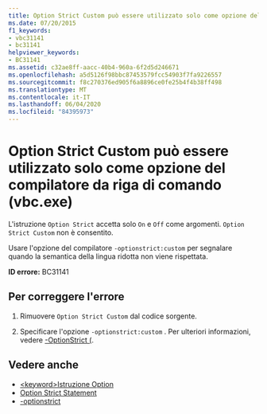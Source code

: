 ```yaml
---
title: Option Strict Custom può essere utilizzato solo come opzione del compilatore da riga di comando (vbc.exe)
ms.date: 07/20/2015
f1_keywords:
- vbc31141
- bc31141
helpviewer_keywords:
- BC31141
ms.assetid: c32ae8ff-aacc-40b4-960a-6f2d5d246671
ms.openlocfilehash: a5d5126f98bbc87453579fcc54903f7fa9226557
ms.sourcegitcommit: f8c270376ed905f6a8896ce0fe25b4f4b38ff498
ms.translationtype: MT
ms.contentlocale: it-IT
ms.lasthandoff: 06/04/2020
ms.locfileid: "84395973"
---
```

# <a name="option-strict-custom-can-only-be-used-as-an-option-to-the-command-line-compiler-vbcexe"></a>Option Strict Custom può essere utilizzato solo come opzione del compilatore da riga di comando (vbc.exe)
L'istruzione `Option Strict` accetta solo `On` e `Off` come argomenti. `Option Strict Custom` non è consentito.  
  
 Usare l'opzione del compilatore `-optionstrict:custom` per segnalare quando la semantica della lingua ridotta non viene rispettata.  
  
 **ID errore:** BC31141  
  
## <a name="to-correct-this-error"></a>Per correggere l'errore  
  
1. Rimuovere `Option Strict Custom` dal codice sorgente.  
  
2. Specificare l'opzione `-optionstrict:custom` . Per ulteriori informazioni, vedere [-OptionStrict (](../reference/command-line-compiler/optionstrict.md).  
  
## <a name="see-also"></a>Vedere anche

- [\<keyword>Istruzione Option](../language-reference/statements/option-keyword-statement.md)
- [Option Strict Statement](../language-reference/statements/option-strict-statement.md)
- [-optionstrict](../reference/command-line-compiler/optionstrict.md)

